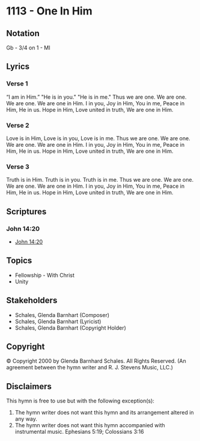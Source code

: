 # 1113 - One In Him

## Notation

Gb - 3/4 on 1 - MI

## Lyrics

### Verse 1

“I am in Him.”  "He is in you." "He is in me."  Thus we are one. We are one. We are one. We are one in Him. I in you, Joy in Him, You in me, Peace in Him, He in us. Hope in Him, Love united in truth, We are one in Him.

### Verse 2

Love is in Him, Love is in you, Love is in me.  Thus we are one. We are one. We are one. We are one in Him. I in you, Joy in Him, You in me, Peace in Him, He in us. Hope in Him, Love united in truth, We are one in Him.

### Verse 3

Truth is in Him. Truth is in you. Truth is in me.  Thus we are one. We are one. We are one. We are one in Him. I in you, Joy in Him, You in me, Peace in Him, He in us. Hope in Him, Love united in truth, We are one in Him.


## Scriptures

### John 14:20

- [John 14:20](https://www.biblegateway.com/passage/?search=John%2014%3A20)


## Topics

- Fellowship - With Christ
- Unity

## Stakeholders

- Schales, Glenda Barnhart (Composer)
- Schales, Glenda Barnhart (Lyricist)
- Schales, Glenda Barnhart (Copyright Holder)

## Copyright

© Copyright 2000 by Glenda Barnhard Schales. All Rights Reserved.
(An agreement between the hymn writer and R. J. Stevens Music, LLC.)

## Disclaimers

This hymn is free to use but with the following exception(s):
1. The hymn writer does not want this hymn and its arrangement altered in any way.
2. The hymn writer does not want this hymn accompanied with instrumental music.
Ephesians 5:19; Colossians 3:16

